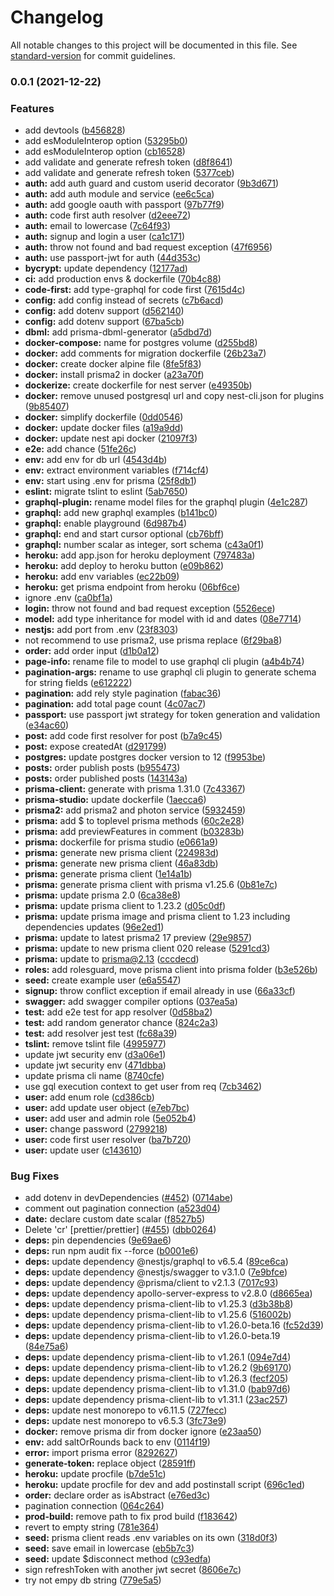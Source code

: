 # Changelog

All notable changes to this project will be documented in this file. See [standard-version](https://github.com/conventional-changelog/standard-version) for commit guidelines.

### 0.0.1 (2021-12-22)

### Features

- add devtools ([b456828](https://github.com/fivethree-team/nestjs-prisma-client-example/commit/b4568285e201ed8c9c6469c3d0df2dd93ba9e1e5))
- add esModuleInterop option ([53295b0](https://github.com/fivethree-team/nestjs-prisma-client-example/commit/53295b053292f0d71cca1a590a26c21f750da763))
- add esModuleInterop option ([cb16528](https://github.com/fivethree-team/nestjs-prisma-client-example/commit/cb165285dabfb99df085234cf6dd30dd3ee7e37b))
- add validate and generate refresh token ([d8f8641](https://github.com/fivethree-team/nestjs-prisma-client-example/commit/d8f8641d3493da3bd722d9ae849368e4585d1f76))
- add validate and generate refresh token ([5377ceb](https://github.com/fivethree-team/nestjs-prisma-client-example/commit/5377ceb5c292dba61050dff196d1af7be1dbfede))
- **auth:** add auth guard and custom userid decorator ([9b3d671](https://github.com/fivethree-team/nestjs-prisma-client-example/commit/9b3d671ffa2505b8ef40ec87974835e92cd5cd65))
- **auth:** add auth module and service ([ee6c5ca](https://github.com/fivethree-team/nestjs-prisma-client-example/commit/ee6c5ca59c2b968714a08cabb94ee95d3b506008))
- **auth:** add google oauth with passport ([97b77f9](https://github.com/fivethree-team/nestjs-prisma-client-example/commit/97b77f94b18fe6d093f6db22a2f4bc945baaafc6))
- **auth:** code first auth resolver ([d2eee72](https://github.com/fivethree-team/nestjs-prisma-client-example/commit/d2eee72696cff9032aa21b5a38bf3448cc4619ae))
- **auth:** email to lowercase ([7c64f93](https://github.com/fivethree-team/nestjs-prisma-client-example/commit/7c64f931177f28441006f1b9fc917dbe3a43d69b))
- **auth:** signup and login a user ([ca1c171](https://github.com/fivethree-team/nestjs-prisma-client-example/commit/ca1c1711372d65004d74c855aab17cc6d50fbc6f))
- **auth:** throw not found and bad request exception ([47f6956](https://github.com/fivethree-team/nestjs-prisma-client-example/commit/47f695625cedacb8158444f5ee3f22c3eaad8594))
- **auth:** use passport-jwt for auth ([44d353c](https://github.com/fivethree-team/nestjs-prisma-client-example/commit/44d353c0c692f4a29dea845a7fb69c8db15bb50b))
- **bycrypt:** update dependency ([12177ad](https://github.com/fivethree-team/nestjs-prisma-client-example/commit/12177adc306bf955d44cc91952082cdf64a109bf))
- **ci:** add production envs & dockerfile ([70b4c88](https://github.com/fivethree-team/nestjs-prisma-client-example/commit/70b4c8813d43949e2411c4dec1169d7b0e12684d))
- **code-first:** add type-graphql for code first ([7615d4c](https://github.com/fivethree-team/nestjs-prisma-client-example/commit/7615d4c78d39a676016f6a9916de36140f1454cb))
- **config:** add config instead of secrets ([c7b6acd](https://github.com/fivethree-team/nestjs-prisma-client-example/commit/c7b6acd47b8f3759183a1754423485763ba4b3d0))
- **config:** add dotenv support ([d562140](https://github.com/fivethree-team/nestjs-prisma-client-example/commit/d5621405efaefb1facb6fd054c95c669eef800d2))
- **config:** add dotenv support ([67ba5cb](https://github.com/fivethree-team/nestjs-prisma-client-example/commit/67ba5cb8c31bdc807a97a95f8f5018f041c3b166))
- **dbml:** add prisma-dbml-generator ([a5dbd7d](https://github.com/fivethree-team/nestjs-prisma-client-example/commit/a5dbd7dd09298f6dcf69aef59e468bd3c66f1005))
- **docker-compose:** name for postgres volume ([d255bd8](https://github.com/fivethree-team/nestjs-prisma-client-example/commit/d255bd8e0e4cc3d1d9d1544b82204af7704518b3))
- **docker:** add comments for migration dockerfile ([26b23a7](https://github.com/fivethree-team/nestjs-prisma-client-example/commit/26b23a7382a120227a55ee5db4d9764e1335aa97))
- **docker:** create docker alpine file ([8fe5f83](https://github.com/fivethree-team/nestjs-prisma-client-example/commit/8fe5f833d57e47d83bd49b4da44add3c10156fb9))
- **docker:** install prisma2 in docker ([a23a70f](https://github.com/fivethree-team/nestjs-prisma-client-example/commit/a23a70f5a6e23f4fff9f7d507331ba5f33e4da84))
- **dockerize:** create dockerfile for nest server ([e49350b](https://github.com/fivethree-team/nestjs-prisma-client-example/commit/e49350bf81c3870136c701f9ea9df1dbad7a6e3b))
- **docker:** remove unused postgresql url and copy nest-cli.json for plugins ([9b85407](https://github.com/fivethree-team/nestjs-prisma-client-example/commit/9b85407f18cdc396d5bc0b95eb8a41c8293931cb))
- **docker:** simplify dockerfile ([0dd0546](https://github.com/fivethree-team/nestjs-prisma-client-example/commit/0dd0546ae03ab887487e33ad39ba1f2ffd71c043))
- **docker:** update docker files ([a19a9dd](https://github.com/fivethree-team/nestjs-prisma-client-example/commit/a19a9dd98e4fb2a84d92a489e155a1be4e326299))
- **docker:** update nest api docker ([21097f3](https://github.com/fivethree-team/nestjs-prisma-client-example/commit/21097f3e54b570ef428d1cf2016abed285630e64))
- **e2e:** add chance ([51fe26c](https://github.com/fivethree-team/nestjs-prisma-client-example/commit/51fe26c62d2a8652f6e6634a7159f1a819d5223b))
- **env:** add env for db url ([4543d4b](https://github.com/fivethree-team/nestjs-prisma-client-example/commit/4543d4beecfbe798623c7382e1b9e6d760b56b6b))
- **env:** extract environment variables ([f714cf4](https://github.com/fivethree-team/nestjs-prisma-client-example/commit/f714cf423b590e39cd135a6b858c6c5b8bc4321d))
- **env:** start using .env for prisma ([25f8db1](https://github.com/fivethree-team/nestjs-prisma-client-example/commit/25f8db142f71e7c4c0bdbbeb40841e17931188b9))
- **eslint:** migrate tslint to eslint ([5ab7650](https://github.com/fivethree-team/nestjs-prisma-client-example/commit/5ab76504b067d07909d97a6d13fe7a489ef46833))
- **graphql-plugin:** rename model files for the graphql plugin ([4e1c287](https://github.com/fivethree-team/nestjs-prisma-client-example/commit/4e1c287269ae6ee15810d8dc3cdb85b9dba2a8b1))
- **graphql:** add new graphql examples ([b141bc0](https://github.com/fivethree-team/nestjs-prisma-client-example/commit/b141bc04d70640b7e4a1c71a63c4c97b25506e93))
- **graphql:** enable playground ([6d987b4](https://github.com/fivethree-team/nestjs-prisma-client-example/commit/6d987b43e795391bedf89d65ff89bd53137416d2))
- **graphql:** end and start cursor optional ([cb76bff](https://github.com/fivethree-team/nestjs-prisma-client-example/commit/cb76bff91395604b11d725b537e5da99eb45db75))
- **graphql:** number scalar as integer, sort schema ([c43a0f1](https://github.com/fivethree-team/nestjs-prisma-client-example/commit/c43a0f1b5aa56bf12f51d2b11f293203721992ce))
- **heroku:** add app.json for heroku deployment ([797483a](https://github.com/fivethree-team/nestjs-prisma-client-example/commit/797483a04a06fe4e92a5544a70bf368ac26ca985))
- **heroku:** add deploy to heroku button ([e09b862](https://github.com/fivethree-team/nestjs-prisma-client-example/commit/e09b862e6cfc898598f0ba7ac1ddb15eb0379c9f))
- **heroku:** add env variables ([ec22b09](https://github.com/fivethree-team/nestjs-prisma-client-example/commit/ec22b092be5674e510a21c2812e82e27ecd0962b))
- **heroku:** get prisma endpoint from heroku ([06bf6ce](https://github.com/fivethree-team/nestjs-prisma-client-example/commit/06bf6ced78f38a943c5f491bde4f9b96c5b7d966))
- ignore .env ([ca0bf1a](https://github.com/fivethree-team/nestjs-prisma-client-example/commit/ca0bf1a5e84d673996d3c3a598638a9ab7981f25))
- **login:** throw not found and bad request exception ([5526ece](https://github.com/fivethree-team/nestjs-prisma-client-example/commit/5526ece08c0042bf286785e7a96e8322608fe796))
- **model:** add type inheritance for model with id and dates ([08e7714](https://github.com/fivethree-team/nestjs-prisma-client-example/commit/08e7714a613d0ea90965fecf71171792cd7b188f))
- **nestjs:** add port from .env ([23f8303](https://github.com/fivethree-team/nestjs-prisma-client-example/commit/23f83030edfa953671a346805111267d140639bd))
- not recommend to use prisma2, use prisma replace ([6f29ba8](https://github.com/fivethree-team/nestjs-prisma-client-example/commit/6f29ba89707b6710d29ba8a3309846beeec9fbb5))
- **order:** add order input ([d1b0a12](https://github.com/fivethree-team/nestjs-prisma-client-example/commit/d1b0a12fcc24b17d65ab2f49a46deb979fae0f15))
- **page-info:** rename file to model to use graphql cli plugin ([a4b4b74](https://github.com/fivethree-team/nestjs-prisma-client-example/commit/a4b4b74b836f2c38e3bce0418a4614eb1ae8edd5))
- **pagination-args:** rename to use graphql cli plugin to generate schema for string fields ([e612222](https://github.com/fivethree-team/nestjs-prisma-client-example/commit/e6122221ddc865a2f4de99c39d0f20cb068434a8))
- **pagination:** add rely style pagination ([fabac36](https://github.com/fivethree-team/nestjs-prisma-client-example/commit/fabac36b65ccb6c67d2a2dad785c073310864dad))
- **pagination:** add total page count ([4c07ac7](https://github.com/fivethree-team/nestjs-prisma-client-example/commit/4c07ac7c14a17da444e87685bc8e3a7a4702ac70))
- **passport:** use passport jwt strategy for token generation and validation ([e34ac60](https://github.com/fivethree-team/nestjs-prisma-client-example/commit/e34ac60098215ab7833d09a1b4e76c491ce32951))
- **post:** add code first resolver for post ([b7a9c45](https://github.com/fivethree-team/nestjs-prisma-client-example/commit/b7a9c4532393b0019024ad41b8bb41cc3b6f09b8))
- **post:** expose createdAt ([d291799](https://github.com/fivethree-team/nestjs-prisma-client-example/commit/d29179969f5ee1daa0d68b6c332f5c9bb2780385))
- **postgres:** update postgres docker version to 12 ([f9953be](https://github.com/fivethree-team/nestjs-prisma-client-example/commit/f9953be264d03e2e370d1198e1cee8203156c18a))
- **posts:** order publish posts ([b955473](https://github.com/fivethree-team/nestjs-prisma-client-example/commit/b955473bea3101e9efc218d104db62c6a0ac3400))
- **posts:** order published posts ([143143a](https://github.com/fivethree-team/nestjs-prisma-client-example/commit/143143a1e1003e6f3ebc9c3bc3dde930a8af06ec))
- **prisma-client:** generate with prisma 1.31.0 ([7c43367](https://github.com/fivethree-team/nestjs-prisma-client-example/commit/7c43367f3d117566bdcef0c7f05e88f956accfd8))
- **prisma-studio:** update dockerfile ([1aecca6](https://github.com/fivethree-team/nestjs-prisma-client-example/commit/1aecca6946ecbd3a6c1964f75c863599499c2e5f))
- **prisma2:** add prisma2 and photon service ([5932459](https://github.com/fivethree-team/nestjs-prisma-client-example/commit/5932459a7b52c958014b175fb939f20a4b20b235))
- **prisma:** add $ to toplevel prisma methods ([60c2e28](https://github.com/fivethree-team/nestjs-prisma-client-example/commit/60c2e28d7f6e099f2abdf26df1bf31465d5972f5))
- **prisma:** add previewFeatures in comment ([b03283b](https://github.com/fivethree-team/nestjs-prisma-client-example/commit/b03283bf388e11922a78b7a8255efd347e4ca320))
- **prisma:** dockerfile for prisma studio ([e0661a9](https://github.com/fivethree-team/nestjs-prisma-client-example/commit/e0661a96708ba89a94f3bbb9a3acbad12c415328))
- **prisma:** generate new prisma client ([224983d](https://github.com/fivethree-team/nestjs-prisma-client-example/commit/224983d4d1e4c332752bbad6037c947e6d93e534))
- **prisma:** generate new prisma client ([46a83db](https://github.com/fivethree-team/nestjs-prisma-client-example/commit/46a83db75a40a918ff527e62ff7058af00eb62af))
- **prisma:** generate prisma client ([1e14a1b](https://github.com/fivethree-team/nestjs-prisma-client-example/commit/1e14a1b0d85502ad001e53994e13f5f8721227b7))
- **prisma:** generate prisma client with prisma v1.25.6 ([0b81e7c](https://github.com/fivethree-team/nestjs-prisma-client-example/commit/0b81e7cd509fda21e24fcb65d7207663b13bb474))
- **prisma:** update prisma 2.0 ([6ca38e8](https://github.com/fivethree-team/nestjs-prisma-client-example/commit/6ca38e8793f44470334df36bb39fe8c40b4091d6))
- **prisma:** update prisma client to 1.23.2 ([d05c0df](https://github.com/fivethree-team/nestjs-prisma-client-example/commit/d05c0df6af97647c424e698fa2acfad85fa17d1b))
- **prisma:** update prisma image and prisma client to 1.23 including dependencies updates ([96e2ed1](https://github.com/fivethree-team/nestjs-prisma-client-example/commit/96e2ed1ee63fec25855bb2e9eb4a3d50ea230471))
- **prisma:** update to latest prisma2 17 preview ([29e9857](https://github.com/fivethree-team/nestjs-prisma-client-example/commit/29e9857fb168d7adbcc671444fa6f01ee921dab2))
- **prisma:** update to new prisma client 020 release ([5291cd3](https://github.com/fivethree-team/nestjs-prisma-client-example/commit/5291cd3bdb9aaf12bdc168dce29e31955c8b05c9))
- **prisma:** update to prisma@2.13 ([cccdecd](https://github.com/fivethree-team/nestjs-prisma-client-example/commit/cccdecdf789557c683459a9c3f99753a4221f597))
- **roles:** add rolesguard, move prisma client into prisma folder ([b3e526b](https://github.com/fivethree-team/nestjs-prisma-client-example/commit/b3e526ba9bad2a724eac343efbbfd22080ccc166))
- **seed:** create example user ([e6a5547](https://github.com/fivethree-team/nestjs-prisma-client-example/commit/e6a5547b8c7d5839f77deffe2dcae12044f5a748))
- **signup:** throw conflict exception if email already in use ([66a33cf](https://github.com/fivethree-team/nestjs-prisma-client-example/commit/66a33cf35ee43bf207b9d06c428d0c2e41854a27))
- **swagger:** add swagger compiler options ([037ea5a](https://github.com/fivethree-team/nestjs-prisma-client-example/commit/037ea5a80133c9a5d4fbc82c508e34174686516c))
- **test:** add e2e test for app resolver ([0d58ba2](https://github.com/fivethree-team/nestjs-prisma-client-example/commit/0d58ba2ca750422a55fd4a0bbc35e41329d8dd2d))
- **test:** add random generator chance ([824c2a3](https://github.com/fivethree-team/nestjs-prisma-client-example/commit/824c2a33de69e226d67d7cb3c961488c4af09e91))
- **test:** add resolver jest test ([fc68a39](https://github.com/fivethree-team/nestjs-prisma-client-example/commit/fc68a39b2879eea86a109f5607c9bbb833321fde))
- **tslint:** remove tslint file ([4995977](https://github.com/fivethree-team/nestjs-prisma-client-example/commit/49959773600bc385348bb6748a80ba3fd8609ccf))
- update jwt security env ([d3a06e1](https://github.com/fivethree-team/nestjs-prisma-client-example/commit/d3a06e1cc1ef7bc86214ee3f62601f630edae1b0))
- update jwt security env ([471dbba](https://github.com/fivethree-team/nestjs-prisma-client-example/commit/471dbba6e50a56392f7ba35462a905186fdfbb14))
- update prisma cli name ([8740cfe](https://github.com/fivethree-team/nestjs-prisma-client-example/commit/8740cfe02357fd3f48448f20540df075634bec94))
- use gql execution context to get user from req ([7cb3462](https://github.com/fivethree-team/nestjs-prisma-client-example/commit/7cb34629e0f9d6fe7d5c78a92abc773ba1e9b3b8))
- **user:** add enum role ([cd386cb](https://github.com/fivethree-team/nestjs-prisma-client-example/commit/cd386cba9c9c3ed1afde0f79bfbd295fe21dffaf))
- **user:** add update user object ([e7eb7bc](https://github.com/fivethree-team/nestjs-prisma-client-example/commit/e7eb7bc0957e329c05fde924c186ccc77de37fb5))
- **user:** add user and admin role ([5e052b4](https://github.com/fivethree-team/nestjs-prisma-client-example/commit/5e052b4d508d85ebd1f09ef81e6d24f7d3cee1b7))
- **user:** change password ([2799218](https://github.com/fivethree-team/nestjs-prisma-client-example/commit/279921899d7bfdc6039893ee34d249d1f313cb7b))
- **user:** code first user resolver ([ba7b720](https://github.com/fivethree-team/nestjs-prisma-client-example/commit/ba7b720ab0e35e6bfb9c1c1693b3e1305f564676))
- **user:** update user ([c143610](https://github.com/fivethree-team/nestjs-prisma-client-example/commit/c1436104cdbc94a3f2a7d52771c295c8b650b69f))

### Bug Fixes

- add dotenv in devDependencies ([#452](https://github.com/fivethree-team/nestjs-prisma-client-example/issues/452)) ([0714abe](https://github.com/fivethree-team/nestjs-prisma-client-example/commit/0714abe8da406573a2c494c11f4fba56adea1eae))
- comment out pagination connection ([a523d04](https://github.com/fivethree-team/nestjs-prisma-client-example/commit/a523d043568fa9780985ce475c81057cfc6e16a5))
- **date:** declare custom date scalar ([f8527b5](https://github.com/fivethree-team/nestjs-prisma-client-example/commit/f8527b590a79a787c3c1ba9f9fad9fdcbe795a10))
- Delete 'cr' [prettier/prettier] ([#455](https://github.com/fivethree-team/nestjs-prisma-client-example/issues/455)) ([dbb0264](https://github.com/fivethree-team/nestjs-prisma-client-example/commit/dbb02646c23b6faff7490a3912c92e419bd6740f))
- **deps:** pin dependencies ([9e69ae6](https://github.com/fivethree-team/nestjs-prisma-client-example/commit/9e69ae621d357ad9a083dd97966b43ba771c2ae0))
- **deps:** run npm audit fix --force ([b0001e6](https://github.com/fivethree-team/nestjs-prisma-client-example/commit/b0001e66562e5d86fe8044e25d56d2c1165e080b))
- **deps:** update dependency @nestjs/graphql to v6.5.4 ([89ce6ca](https://github.com/fivethree-team/nestjs-prisma-client-example/commit/89ce6ca2655a66ab8a7b87c4442e2c6cf1c9d150))
- **deps:** update dependency @nestjs/swagger to v3.1.0 ([7e9bfce](https://github.com/fivethree-team/nestjs-prisma-client-example/commit/7e9bfcea4d4e307aa81d4907031235972d959f42))
- **deps:** update dependency @prisma/client to v2.1.3 ([7017c93](https://github.com/fivethree-team/nestjs-prisma-client-example/commit/7017c93ca42a5a6f827a8afd4995b232b9689c17))
- **deps:** update dependency apollo-server-express to v2.8.0 ([d8665ea](https://github.com/fivethree-team/nestjs-prisma-client-example/commit/d8665eaceca5a30648709c8d5e2d59052bb27c83))
- **deps:** update dependency prisma-client-lib to v1.25.3 ([d3b38b8](https://github.com/fivethree-team/nestjs-prisma-client-example/commit/d3b38b84d0f3c0b2a133ddf747b9c372d93c9563))
- **deps:** update dependency prisma-client-lib to v1.25.6 ([516002b](https://github.com/fivethree-team/nestjs-prisma-client-example/commit/516002bdbbfa61c2ae4f57572e46a23e96f2def5))
- **deps:** update dependency prisma-client-lib to v1.26.0-beta.16 ([fc52d39](https://github.com/fivethree-team/nestjs-prisma-client-example/commit/fc52d396e6dc9368c4fc2d0605e449674d8586b2))
- **deps:** update dependency prisma-client-lib to v1.26.0-beta.19 ([84e75a6](https://github.com/fivethree-team/nestjs-prisma-client-example/commit/84e75a6c9ff70403035482c550e769ec03b78f8b))
- **deps:** update dependency prisma-client-lib to v1.26.1 ([094e7d4](https://github.com/fivethree-team/nestjs-prisma-client-example/commit/094e7d426ac0f832045d8cd2532f8162b9042fcb))
- **deps:** update dependency prisma-client-lib to v1.26.2 ([9b69170](https://github.com/fivethree-team/nestjs-prisma-client-example/commit/9b6917021267f77380891b3051ad2c1446a0a48c))
- **deps:** update dependency prisma-client-lib to v1.26.3 ([fecf205](https://github.com/fivethree-team/nestjs-prisma-client-example/commit/fecf2054c27f630a9b34ee59d964b5240c938ff4))
- **deps:** update dependency prisma-client-lib to v1.31.0 ([bab97d6](https://github.com/fivethree-team/nestjs-prisma-client-example/commit/bab97d6d8084f732467513ac95c5ebaf464585e9))
- **deps:** update dependency prisma-client-lib to v1.31.1 ([23ac257](https://github.com/fivethree-team/nestjs-prisma-client-example/commit/23ac257f7788873a45276f265aa1f930de79e0d4))
- **deps:** update nest monorepo to v6.11.5 ([727fecc](https://github.com/fivethree-team/nestjs-prisma-client-example/commit/727fecc60b0bccc2b6eb8b076e7ac7f2ae3e9ad8))
- **deps:** update nest monorepo to v6.5.3 ([3fc73e9](https://github.com/fivethree-team/nestjs-prisma-client-example/commit/3fc73e9805644db1b1fd9ba7cddadf4ae94d6628))
- **docker:** remove prisma dir from docker ignore ([e23aa50](https://github.com/fivethree-team/nestjs-prisma-client-example/commit/e23aa501bc12fd8af486c91a09b47c474342f6b8))
- **env:** add saltOrRounds back to env ([0114f19](https://github.com/fivethree-team/nestjs-prisma-client-example/commit/0114f19716a607a23153056a7e75f4a0e199c7e5))
- **error:** import prisma error ([8292627](https://github.com/fivethree-team/nestjs-prisma-client-example/commit/82926274e943bf2226caf8f888fc35f268a12833))
- **generate-token:** replace object ([28591ff](https://github.com/fivethree-team/nestjs-prisma-client-example/commit/28591ff51593a216cd0280552370cbeac31cf1a0))
- **heroku:** update procfile ([b7de51c](https://github.com/fivethree-team/nestjs-prisma-client-example/commit/b7de51cabe6341bf2ec8e38cc8c36bc9839ac840))
- **heroku:** update procfile for dev and add postinstall script ([696c1ed](https://github.com/fivethree-team/nestjs-prisma-client-example/commit/696c1edd5256e36905db3dc10146faa2cecdc295))
- **order:** declare order as isAbstract ([e76ed3c](https://github.com/fivethree-team/nestjs-prisma-client-example/commit/e76ed3c6e31ef67a270fdc067df1fadb9b23ae1c))
- pagination connection ([064c264](https://github.com/fivethree-team/nestjs-prisma-client-example/commit/064c2641582fcc8bfc164bf2f4240c1b79578d39))
- **prod-build:** remove path to fix prod build ([f183642](https://github.com/fivethree-team/nestjs-prisma-client-example/commit/f18364228f1877734e8742ce8291d0bba74a54be))
- revert to empty string ([781e364](https://github.com/fivethree-team/nestjs-prisma-client-example/commit/781e3647dcff9039da46cc95c8e6a0e073f13fbd))
- **seed:** prisma client reads .env variables on its own ([318d0f3](https://github.com/fivethree-team/nestjs-prisma-client-example/commit/318d0f3bd713518f735d648d013a09110129beb8))
- **seed:** save email in lowercase ([eb5b7c3](https://github.com/fivethree-team/nestjs-prisma-client-example/commit/eb5b7c31c8d1d969e7ece2c58ea09f495b391715))
- **seed:** update $disconnect method ([c93edfa](https://github.com/fivethree-team/nestjs-prisma-client-example/commit/c93edfa8ab748d94e9230c7f5a6f97b64d655c05))
- sign refreshToken with another jwt secret ([8606e7c](https://github.com/fivethree-team/nestjs-prisma-client-example/commit/8606e7ce82d8170b622f82db0d9d9c6efc13915a))
- try not empy db string ([779e5a5](https://github.com/fivethree-team/nestjs-prisma-client-example/commit/779e5a5a1f27abe1ee77c19e1cb3c19f8585360d))
